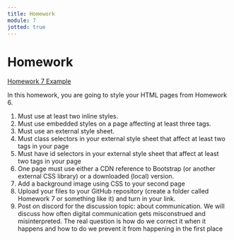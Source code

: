```yaml
---
title: Homework
module: 7
jotted: true
---
```


# Homework



<p><a href="https://github.com/coryMcKague/MART120_Homework/tree/main/Week7" target="_blank">Homework 7 Example</a></p>

In this homework, you are going to style your HTML pages from Homework 6.

1. Must use at least two inline styles.
2. Must use embedded styles on a page affecting at least three tags.
3. Must use an external style sheet.
4. Must class selectors in your external style sheet that affect at least two tags in your page
5. Must have id selectors in your external style sheet that affect at least two tags in your page
6. One page must use either a CDN reference to Bootstrap (or another external CSS library) or a downloaded (local) version.
7. Add a background image using CSS to your second page
8. Upload your files to your GitHub repository (create a folder called Homework 7 or something like it) and turn in your link.
9. Post on discord for the discussion topic: about communication.  We will discuss how often digital communication gets misconstrued and misinterpreted.  The real question is how do we correct it when it happens and how to do we prevent it from happening in the first place